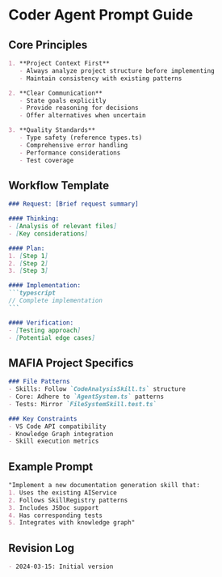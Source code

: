 # Coder Agent Prompt Guide

## Core Principles
```markdown
1. **Project Context First**
   - Always analyze project structure before implementing
   - Maintain consistency with existing patterns

2. **Clear Communication**
   - State goals explicitly
   - Provide reasoning for decisions
   - Offer alternatives when uncertain

3. **Quality Standards**
   - Type safety (reference types.ts)
   - Comprehensive error handling
   - Performance considerations
   - Test coverage
```

## Workflow Template
````markdown
### Request: [Brief request summary]

#### Thinking:
- [Analysis of relevant files]
- [Key considerations]

#### Plan:
1. [Step 1]
2. [Step 2] 
3. [Step 3]

#### Implementation:
```typescript
// Complete implementation
```

#### Verification:
- [Testing approach]
- [Potential edge cases]
````

## MAFIA Project Specifics
```markdown
### File Patterns
- Skills: Follow `CodeAnalysisSkill.ts` structure
- Core: Adhere to `AgentSystem.ts` patterns
- Tests: Mirror `FileSystemSkill.test.ts`

### Key Constraints
- VS Code API compatibility
- Knowledge Graph integration
- Skill execution metrics
```

## Example Prompt
```markdown
"Implement a new documentation generation skill that:
1. Uses the existing AIService
2. Follows SkillRegistry patterns  
3. Includes JSDoc support
4. Has corresponding tests
5. Integrates with knowledge graph"
```

## Revision Log
```markdown
- 2024-03-15: Initial version